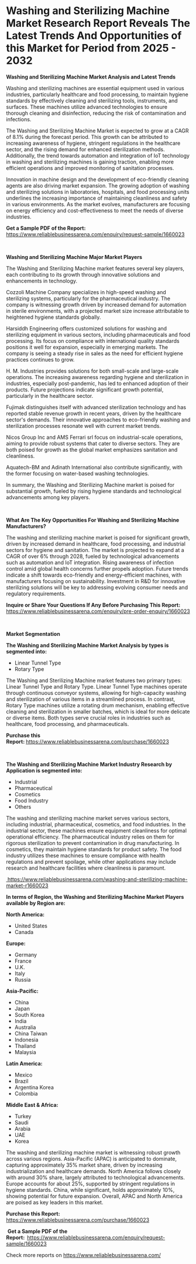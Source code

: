 <p><h1>Washing and Sterilizing Machine Market Research Report Reveals The Latest Trends And Opportunities of this Market for Period from 2025 - 2032</h1></p><p><strong>Washing and Sterilizing Machine Market Analysis and Latest Trends</strong></p>
<p><p>Washing and sterilizing machines are essential equipment used in various industries, particularly healthcare and food processing, to maintain hygiene standards by effectively cleaning and sterilizing tools, instruments, and surfaces. These machines utilize advanced technologies to ensure thorough cleaning and disinfection, reducing the risk of contamination and infections.</p><p>The Washing and Sterilizing Machine Market is expected to grow at a CAGR of 8.1% during the forecast period. This growth can be attributed to increasing awareness of hygiene, stringent regulations in the healthcare sector, and the rising demand for enhanced sterilization methods. Additionally, the trend towards automation and integration of IoT technology in washing and sterilizing machines is gaining traction, enabling more efficient operations and improved monitoring of sanitation processes.</p><p>Innovation in machine design and the development of eco-friendly cleaning agents are also driving market expansion. The growing adoption of washing and sterilizing solutions in laboratories, hospitals, and food processing units underlines the increasing importance of maintaining cleanliness and safety in various environments. As the market evolves, manufacturers are focusing on energy efficiency and cost-effectiveness to meet the needs of diverse industries.</p></p>
<p><strong>Get a Sample PDF of the Report:&nbsp;</strong> <a href="https://www.reliablebusinessarena.com/enquiry/request-sample/1660023?utm_campaign=2488&utm_medium=2&utm_source=Github&utm_content=ia&utm_term=29032025&utm_id=washing-and-sterilizing-machine">https://www.reliablebusinessarena.com/enquiry/request-sample/1660023</a></p>
<p>&nbsp;</p>
<p><strong>Washing and Sterilizing Machine Major Market Players</strong></p>
<p><p>The Washing and Sterilizing Machine market features several key players, each contributing to its growth through innovative solutions and enhancements in technology. </p><p>Cozzoli Machine Company specializes in high-speed washing and sterilizing systems, particularly for the pharmaceutical industry. The company is witnessing growth driven by increased demand for automation in sterile environments, with a projected market size increase attributable to heightened hygiene standards globally.</p><p>Harsiddh Engineering offers customized solutions for washing and sterilizing equipment in various sectors, including pharmaceuticals and food processing. Its focus on compliance with international quality standards positions it well for expansion, especially in emerging markets. The company is seeing a steady rise in sales as the need for efficient hygiene practices continues to grow.</p><p>H. M. Industries provides solutions for both small-scale and large-scale operations. The increasing awareness regarding hygiene and sterilization in industries, especially post-pandemic, has led to enhanced adoption of their products. Future projections indicate significant growth potential, particularly in the healthcare sector.</p><p>Fujimak distinguishes itself with advanced sterilization technology and has reported stable revenue growth in recent years, driven by the healthcare sector's demands. Their innovative approaches to eco-friendly washing and sterilization processes resonate well with current market trends.</p><p>Nicos Group Inc and AMS Ferrari srl focus on industrial-scale operations, aiming to provide robust systems that cater to diverse sectors. They are both poised for growth as the global market emphasizes sanitation and cleanliness.</p><p>Aquatech-BM and Adinath International also contribute significantly, with the former focusing on water-based washing technologies.</p><p>In summary, the Washing and Sterilizing Machine market is poised for substantial growth, fueled by rising hygiene standards and technological advancements among key players.</p></p>
<p>&nbsp;</p>
<p><strong>What Are The Key Opportunities For Washing and Sterilizing Machine Manufacturers?</strong></p>
<p><p>The washing and sterilizing machine market is poised for significant growth, driven by increased demand in healthcare, food processing, and industrial sectors for hygiene and sanitation. The market is projected to expand at a CAGR of over 6% through 2028, fueled by technological advancements such as automation and IoT integration. Rising awareness of infection control amid global health concerns further propels adoption. Future trends indicate a shift towards eco-friendly and energy-efficient machines, with manufacturers focusing on sustainability. Investment in R&D for innovative sterilizing solutions will be key to addressing evolving consumer needs and regulatory requirements.</p></p>
<p><strong>Inquire or Share Your Questions If Any Before Purchasing This Report:</strong> <a href="https://www.reliablebusinessarena.com/enquiry/pre-order-enquiry/1660023?utm_campaign=2488&utm_medium=2&utm_source=Github&utm_content=ia&utm_term=29032025&utm_id=washing-and-sterilizing-machine">https://www.reliablebusinessarena.com/enquiry/pre-order-enquiry/1660023</a></p>
<p>&nbsp;</p>
<p><strong>Market Segmentation</strong></p>
<p><strong>The Washing and Sterilizing Machine Market Analysis by types is segmented into:</strong></p>
<p><ul><li>Linear Tunnel Type</li><li>Rotary Type</li></ul></p>
<p><p>The Washing and Sterilizing Machine market features two primary types: Linear Tunnel Type and Rotary Type. Linear Tunnel Type machines operate through continuous conveyor systems, allowing for high-capacity washing and sterilization of various items in a streamlined process. In contrast, Rotary Type machines utilize a rotating drum mechanism, enabling effective cleaning and sterilization in smaller batches, which is ideal for more delicate or diverse items. Both types serve crucial roles in industries such as healthcare, food processing, and pharmaceuticals.</p></p>
<p><strong>Purchase this Report:&nbsp;</strong><a href="https://www.reliablebusinessarena.com/purchase/1660023?utm_campaign=2488&utm_medium=2&utm_source=Github&utm_content=ia&utm_term=29032025&utm_id=washing-and-sterilizing-machine">https://www.reliablebusinessarena.com/purchase/1660023</a></p>
<p>&nbsp;</p>
<p><strong>The Washing and Sterilizing Machine Market Industry Research by Application is segmented into:</strong></p>
<p><ul><li>Industrial</li><li>Pharmaceutical</li><li>Cosmetics</li><li>Food Industry</li><li>Others</li></ul></p>
<p><p>The washing and sterilizing machine market serves various sectors, including industrial, pharmaceutical, cosmetics, and food industries. In the industrial sector, these machines ensure equipment cleanliness for optimal operational efficiency. The pharmaceutical industry relies on them for rigorous sterilization to prevent contamination in drug manufacturing. In cosmetics, they maintain hygiene standards for product safety. The food industry utilizes these machines to ensure compliance with health regulations and prevent spoilage, while other applications may include research and healthcare facilities where cleanliness is paramount.</p></p>
<p><a href="https://www.reliablebusinessarena.com/washing-and-sterilizing-machine-market-r1660023?utm_campaign=2488&utm_medium=2&utm_source=Github&utm_content=ia&utm_term=29032025&utm_id=washing-and-sterilizing-machine">&nbsp;https://www.reliablebusinessarena.com/washing-and-sterilizing-machine-market-r1660023</a></p>
<p><strong>In terms of Region, the Washing and Sterilizing Machine Market Players available by Region are:</strong></p>
<p>
    <p> <strong> North America: </strong>
        <ul>
            <li>United States</li>
            <li>Canada</li>
        </ul>
        </p> 
    <p> <strong> Europe: </strong>
        <ul>
            <li>Germany</li>
            <li>France</li>
            <li>U.K.</li>
            <li>Italy</li>
            <li>Russia</li>
        </ul>
        </p> 
    <p> <strong> Asia-Pacific: </strong>
        <ul>
            <li>China</li>
            <li>Japan</li>
            <li>South Korea</li>
            <li>India</li>
            <li>Australia</li>
            <li>China Taiwan</li>
            <li>Indonesia</li>
            <li>Thailand</li>
            <li>Malaysia</li>
        </ul>
        </p> 
    <p> <strong> Latin America: </strong>
        <ul>
            <li>Mexico</li>
            <li>Brazil</li>
            <li>Argentina Korea</li>
            <li>Colombia</li>
        </ul>
        </p> 
    <p> <strong> Middle East & Africa: </strong>
        <ul>
            <li>Turkey</li>
            <li>Saudi</li>
            <li>Arabia</li>
            <li>UAE</li>
            <li>Korea</li>
        </ul>
    </p>
    </p>
<p><p>The washing and sterilizing machine market is witnessing robust growth across various regions. Asia-Pacific (APAC) is anticipated to dominate, capturing approximately 35% market share, driven by increasing industrialization and healthcare demands. North America follows closely with around 30% share, largely attributed to technological advancements. Europe accounts for about 25%, supported by stringent regulations in hygiene standards. China, while significant, holds approximately 10%, showing potential for future expansion. Overall, APAC and North America are poised as key leaders in this market.</p></p>
<p><strong>Purchase this Report: </strong><a href="https://www.reliablebusinessarena.com/purchase/1660023?utm_campaign=2488&utm_medium=2&utm_source=Github&utm_content=ia&utm_term=29032025&utm_id=washing-and-sterilizing-machine">https://www.reliablebusinessarena.com/purchase/1660023</a></p>
<p>&nbsp;<strong>Get a Sample PDF of the Report:&nbsp;&nbsp;</strong><a href="https://www.reliablebusinessarena.com/enquiry/request-sample/1660023?utm_campaign=2488&utm_medium=2&utm_source=Github&utm_content=ia&utm_term=29032025&utm_id=washing-and-sterilizing-machine">https://www.reliablebusinessarena.com/enquiry/request-sample/1660023</a></p>
<p><strong></strong></p>
<p>Check more reports on <a href="https://www.reliablebusinessarena.com/?utm_campaign=2488&utm_medium=2&utm_source=Github&utm_content=ia&utm_term=29032025&utm_id=washing-and-sterilizing-machine">https://www.reliablebusinessarena.com/</a></p>